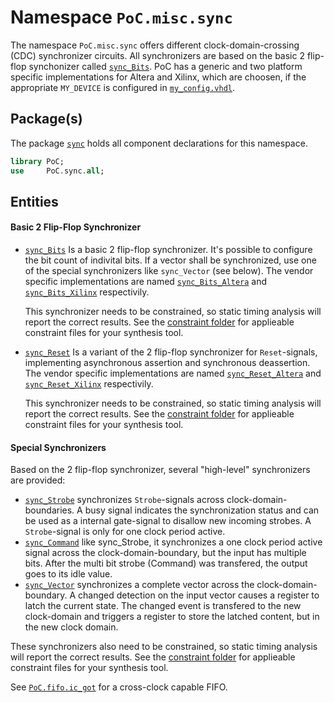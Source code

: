 # Namespace `PoC.misc.sync`

The namespace `PoC.misc.sync` offers different clock-domain-crossing (CDC) synchronizer circuits. All synchronizers are based on the basic 2 flip-flop synchonizer called [`sync_Bits`][sync_Bits]. PoC has a generic and two platform specific implementations for Altera and Xilinx, which are choosen, if the appropriate `MY_DEVICE` is configured in [`my_config.vhdl`][my_config].
 

## Package(s)

The package [`sync`][sync.pkg] holds all component declarations for this namespace.

```VHDL
library PoC;
use     PoC.sync.all;
```


## Entities

#### Basic 2 Flip-Flop Synchronizer

  - [`sync_Bits`][sync_Bits] Is a basic 2 flip-flop synchronizer. It's possible to configure the bit count of indivital bits. If a vector shall be synchronized, use one of the special synchronizers like `sync_Vector` (see below). The vendor specific implementations are named [`sync_Bits_Altera`][sync_Bits_Altera] and [`sync_Bits_Xilinx`][sync_Bits_Xilinx] respectivily.
    
    This synchronizer needs to be constrained, so static timing analysis will report the correct results. See the [constraint folder][const_misc_sync] for applieable constraint files for your synthesis tool.

  - [`sync_Reset`][sync_Reset] Is a variant of the 2 flip-flop synchronizer for `Reset`-signals, implementing asynchronous assertion and synchronous deassertion. The vendor specific implementations are named [`sync_Reset_Altera`][sync_Reset_Altera] and [`sync_Reset_Xilinx`][sync_Reset_Xilinx] respectivily.

     This synchronizer needs to be constrained, so static timing analysis will report the correct results. See the [constraint folder][const_misc_sync] for applieable constraint files for your synthesis tool.

#### Special Synchronizers

Based on the 2 flip-flop synchronizer, several "high-level" synchronizers are provided:

  - [`sync_Strobe`][sync_Strobe] synchronizes `Strobe`-signals across clock-domain-boundaries. A busy signal indicates the synchronization status and can be used as a internal gate-signal to disallow new incoming strobes. A `Strobe`-signal is only for one clock period active.
  - [`sync_Command`][sync_Command] like sync_Strobe, it synchronizes a one clock period active signal across the clock-domain-boundary, but the input has multiple bits. After the multi bit strobe (Command) was transfered, the output goes to its idle value.
  - [`sync_Vector`][sync_Vector] synchronizes a complete vector across the clock-domain-boundary. A changed detection on the input vector causes a register to latch the current state. The changed event is transfered to the new clock-domain and triggers a register to store the latched content, but in the new clock domain.

These synchronizers also need to be constrained, so static timing analysis will report the correct results. See the [constraint folder][const_misc_sync] for applieable constraint files for your synthesis tool. 

See [`PoC.fifo.ic_got`][fifo] for a cross-clock capable FIFO.

 [my_config]:			../../common/my_config.vhdl.template
 [sync.pkg]:			sync.pkg.vhdl
 [sync_Bits]:			sync_Bits.vhdl
 [sync_Bits_Altera]:	sync_Bits_Altera.vhdl
 [sync_Bits_Xilinx]:	sync_Bits_Xilinx.vhdl
 [sync_Reset]:			sync_Reset.vhdl
 [sync_Reset_Altera]:	sync_Reset_Altera.vhdl
 [sync_Reset_Xilinx]:	sync_Reset_Xilinx.vhdl
 [sync_Strobe]:			sync_Strobe.vhdl
 [sync_Command]:		sync_Command.vhdl
 [sync_Vector]:			sync_Vector.vhdl

 [fifo]:				../../fifo

 [const_misc_sync]:		../../../ucf/misc/sync
